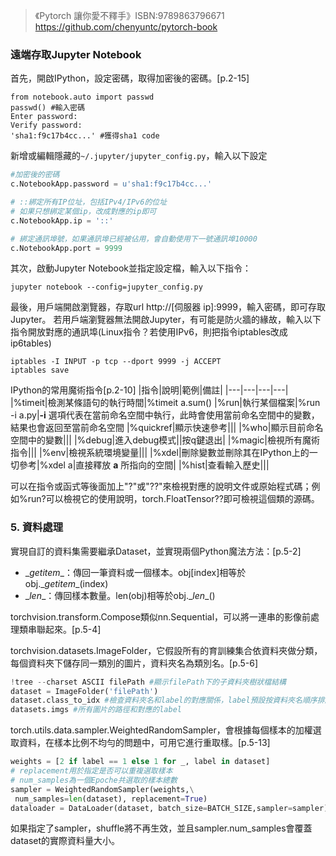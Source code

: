 >《Pytorch 讓你愛不釋手》ISBN:9789863796671
> https://github.com/chenyuntc/pytorch-book

### 遠端存取Jupyter Notebook
首先，開啟IPython，設定密碼，取得加密後的密碼。[p.2-15]
```
from notebook.auto import passwd
passwd() #輸入密碼
Enter password:
Verify password:
'sha1:f9c17b4cc...' #獲得sha1 code
```
新增或編輯隱藏的`~/.jupyter/jupyter_config.py`，輸入以下設定
```python
#加密後的密碼
c.NotebookApp.password = u'sha1:f9c17b4cc...'

# ::綁定所有IP位址，包括IPv4/IPv6的位址
# 如果只想綁定某個ip，改成對應的ip即可
c.NotebookApp.ip = '::'

# 綁定通訊埠號，如果通訊埠已經被佔用，會自動使用下一號通訊埠10000
c.NotebookApp.port = 9999
```
其次，啟動Jupyter Notebook並指定設定檔，輸入以下指令：
```conda
jupyter notebook --config=jupyter_config.py
```
最後，用戶端開啟瀏覽器，存取url <http>http://[伺服器 ip]:9999</http>，輸入密碼，即可存取Jupyter。
若用戶端瀏覽器無法開啟Jupyter，有可能是防火牆的緣故，輸入以下指令開放對應的通訊埠(Linux指令？若使用IPv6，則把指令iptables改成ip6tables)
```
iptables -I INPUT -p tcp --dport 9999 -j ACCEPT
iptables save
```

IPython的常用魔術指令[p.2-10]
|指令|說明|範例|備註|
|---|---|---|---|
|%timeit|檢測某條語句的執行時間|%timeit a.sum()
|%run|執行某個檔案|%run -i a.py|**-i** 選項代表在當前命名空間中執行，此時會使用當前命名空間中的變數，結果也會返回至當前命名空間
|%quickref|顯示快速參考|||
|%who|顯示目前命名空間中的變數|||
|%debug|進入debug模式||按q鍵退出|
|%magic|檢視所有魔術指令|||
|%env|檢視系統環境變量|||
|%xdel|刪除變數並刪除其在IPython上的一切參考|%xdel a|直接釋放 **a** 所指向的空間|
|%hist|查看輸入歷史|||

可以在指令或函式等後面加上"?"或"??"來檢視對應的說明文件或原始程式碼；例如%run?可以檢視它的使用說明，torch.FloatTensor??即可檢視這個類的源碼。

### 5. 資料處理
實現自訂的資料集需要繼承Dataset，並實現兩個Python魔法方法：[p.5-2]
* \__getitem__：傳回一筆資料或一個樣本。obj[index]相等於obj.\__getitem__(index)
* \__len__：傳回樣本數量。len(obj)相等於obj.\__len__()

torchvision.transform.Compose類似nn.Sequential，可以將一連串的影像前處理類串聯起來。[p.5-4]

torchvision.datasets.ImageFolder，它假設所有的育訓練集合依資料夾做分類，每個資料夾下儲存同一類別的圖片，資料夾名為類別名。[p.5-6]
```python
!tree --charset ASCII filePath #顯示filePath下的子資料夾樹狀檔結構
dataset = ImageFolder('filePath')
dataset.class_to_idx #檢查資料夾名和label的對應關係，label預設按資料夾名順序排序後存成字典
datasets.imgs #所有圖片的路徑和對應的label
```

torch.utils.data.sampler.WeightedRandomSampler，會根據每個樣本的加權選取資料，在樣本比例不均勻的問題中，可用它進行重取樣。[p.5-13]
```python
weights = [2 if label == 1 else 1 for _, label in dataset]
# replacement用於指定是否可以重複選取樣本
# num_samples為一個Epoche共選取的樣本總數
sampler = WeightedRandomSampler(weights,\
 num_samples=len(dataset), replacement=True)
dataloader = DataLoader(dataset, batch_size=BATCH_SIZE,sampler=sampler)
```
如果指定了sampler，shuffle將不再生效，並且sampler.num_samples會覆蓋dataset的實際資料量大小。